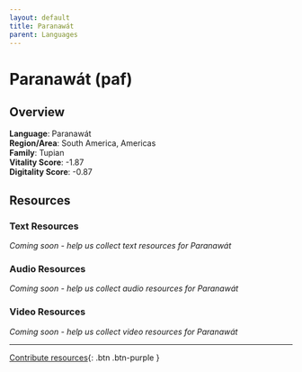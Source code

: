 ```yaml
---
layout: default
title: Paranawát
parent: Languages
---
```


# Paranawát (paf)

## Overview

**Language**: Paranawát  
**Region/Area**: South America, Americas  
**Family**: Tupian  
**Vitality Score**: -1.87  
**Digitality Score**: -0.87  

## Resources

### Text Resources
*Coming soon - help us collect text resources for Paranawát*

### Audio Resources
*Coming soon - help us collect audio resources for Paranawát*

### Video Resources
*Coming soon - help us collect video resources for Paranawát*

---

[Contribute resources](https://fairtrain.github.io/){: .btn .btn-purple }
